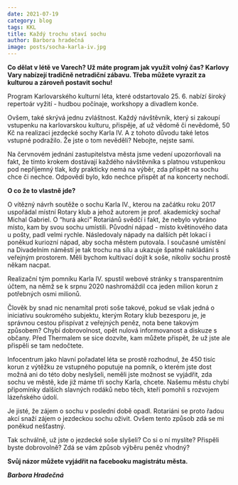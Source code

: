 ```yaml
---
date: 2021-07-19
category: blog
tags: KKL
title: Každý trochu staví sochu
author: Barbora hradečná
image: posts/socha-karla-iv.jpg
---
```

**Co dělat v létě ve Varech? Už máte program jak využít volný čas? Karlovy Vary nabízejí tradičně netradiční zábavu. Třeba můžete vyrazit za kulturou a zároveň postavit sochu!**

Program Karlovarského kulturní léta, které odstartovalo 25. 6. nabízí široký repertoár vyžití - hudbou počínaje, workshopy a divadlem konče.  

Ovšem, také skrývá jednu zvláštnost. Každý návštěvník, který si zakoupí vstupenku na karlovarskou kulturu, přispěje, ať už vědomě či nevědomě, 50 Kč na realizaci jezdecké sochy Karla IV. A z tohoto důvodu také letos vstupné podražilo. Že jste o tom nevěděli? Nebojte, nejste sami.  

Na červnovém jednání zastupitelstva města jsme vedení upozorňovali na fakt, že tímto krokem dostávají každého návštěvníka s platnou vstupenkou pod nepříjemný tlak, kdy prakticky nemá na výběr, zda přispět na sochu chce či nechce. Odpovědí bylo, kdo nechce přispět ať na koncerty nechodí.  

**O co že to vlastně jde?**

O vítězný návrh soutěže o sochu Karla IV., kterou na začátku roku 2017 uspořádal místní Rotary klub a jehož autorem je prof. akademický sochař Michal Gabriel. O “hurá akci” Rotariánů svědčí i fakt, že nebylo vybráno místo, kam by svou sochu umístili. Původní nápad - místo květinového data u pošty, padl velmi rychle. Následovaly nápady na dalších pět lokací i poněkud kuriozní nápad, aby socha městem putovala. I současné umístění na Divadelním náměstí je tak trochu na sílu a ukazuje špatné nakládání s veřejným prostorem. Měli bychom kultivací dojít k soše, nikoliv sochu prostě někam nacpat.

Realizační tým pomníku Karla IV. spustil webové stránky s transparentním účtem, na němž se k srpnu 2020 nashromáždil cca jeden milion korun z potřebných osmi milionů.  

Člověk by snad nic nenamítal proti soše takové, pokud se však jedná o iniciativu soukromého subjektu, kterým Rotary klub bezesporu je, je správnou cestou přispívat z veřejných peněz, nota bene takovým způsobem? Chybí dobrovolnost, opět nulová informovanost a diskuze s občany. Před Thermalem se sice dozvíte, kam můžete přispět, že už jste ale přispěli se tam nedočtete.  

Infocentrum jako hlavní pořadatel léta se prostě rozhodnul, že 450 tisíc korun z výtěžku ze vstupného poputuje na pomník, o kterém jste dost možná ani do této doby neslyšeli, neměli jste možnost se vyjádřit, zda sochu ve městě, kde již máme tři sochy Karla, chcete. Našemu městu chybí připomínky dalších slavných rodáků nebo těch, kteří pomohli s rozvojem lázeňského údolí.  

Je jisté, že zájem o sochu v poslední době opadl. Rotariáni se proto řadou akcí snaží zájem o jezdeckou sochu oživit. Ovšem tento způsob zdá se mi poněkud nešťastný.

Tak schválně, už jste o jezdecké soše slyšeli? Co si o ní myslíte? Přispěli byste dobrovolně? Zdá se vám způsob výběru peněz vhodný?

**Svůj názor můžete vyjádřit na facebooku magistrátu města.**

***Barbora Hradečná***

